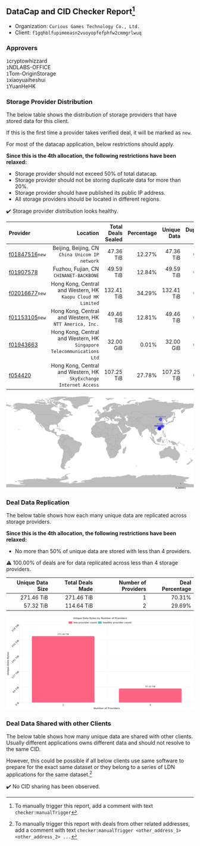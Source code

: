 ## DataCap and CID Checker Report[^1]
 - Organization: `Curious Games Technology Co., Ltd.`
 - Client: `f1gqhblfupimeeasn2vuoyopfefphfw2cmmgrlwuq`
### Approvers
`1`cryptowhizzard<br/>`1`NDLABS-OFFICE<br/>`1`Tom-OriginStorage<br/>`1`xiaoyuaiheshui<br/>`1`YuanHeHK

### Storage Provider Distribution
The below table shows the distribution of storage providers that have stored data for this client.

If this is the first time a provider takes verified deal, it will be marked as `new`.

For most of the datacap application, below restrictions should apply.

**Since this is the 4th allocation, the following restrictions have been relaxed:**
 - Storage provider should not exceed 50% of total datacap.
 - Storage provider should not be storing duplicate data for more than 20%.
 - Storage provider should have published its public IP address.
 - All storage providers should be located in different regions.

✔️ Storage provider distribution looks healthy.

| Provider                                                    |                                                                  Location | Total Deals Sealed | Percentage | Unique Data | Duplicate Deals |
| :---------------------------------------------------------- | ------------------------------------------------------------------------: | -----------------: | ---------: | ----------: | --------------: |
| [f01847516](https://filfox.info/en/address/f01847516)`new`  |                        Beijing, Beijing, CN<br/>`China Unicom IP network` |          47.36 TiB |     12.27% |   47.36 TiB |           0.00% |
| [f01907578](https://filfox.info/en/address/f01907578)       |                                Fuzhou, Fujian, CN<br/>`CHINANET-BACKBONE` |          49.59 TiB |     12.84% |   49.59 TiB |           0.00% |
| [f02016677](https://filfox.info/en/address/f02016677)`new`  |           Hong Kong, Central and Western, HK<br/>`Kaopu Cloud HK Limited` |         132.41 TiB |     34.29% |  132.41 TiB |           0.00% |
| [f01153105](https://filfox.info/en/address/f01153105)`new`  |                Hong Kong, Central and Western, HK<br/>`NTT America, Inc.` |          49.46 TiB |     12.81% |   49.46 TiB |           0.00% |
| [f01943663](https://filfox.info/en/address/f01943663)       | Hong Kong, Central and Western, HK<br/>`Singapore Telecommunications Ltd` |          32.00 GiB |      0.01% |   32.00 GiB |           0.00% |
| [f054420](https://filfox.info/en/address/f054420)           |      Hong Kong, Central and Western, HK<br/>`SkyExchange Internet Access` |         107.25 TiB |     27.78% |  107.25 TiB |           0.00% |

![Provider Distribution](https://raw.githubusercontent.com/data-preservation-programs/filplus-checker-assets/main/filecoin-project/filecoin-plus-large-datasets/issues/1088/1676292493984.png)
### Deal Data Replication
The below table shows how each many unique data are replicated across storage providers.

**Since this is the 4th allocation, the following restrictions have been relaxed:**
- No more than 50% of unique data are stored with less than 4 providers.

⚠️ 100.00% of deals are for data replicated across less than 4 storage providers.

| Unique Data Size | Total Deals Made | Number of Providers | Deal Percentage |
| ---------------: | ---------------: | ------------------: | --------------: |
|       271.46 TiB |       271.46 TiB |                   1 |          70.31% |
|        57.32 TiB |       114.64 TiB |                   2 |          29.69% |

![Replication Distribution](https://raw.githubusercontent.com/data-preservation-programs/filplus-checker-assets/main/filecoin-project/filecoin-plus-large-datasets/issues/1088/1676292494819.png)
### Deal Data Shared with other Clients
The below table shows how many unique data are shared with other clients.
Usually different applications owns different data and should not resolve to the same CID.

However, this could be possible if all below clients use same software to prepare for the exact same dataset or they belong to a series of LDN applications for the same dataset.[^3]

✔️ No CID sharing has been observed.

[^1]: To manually trigger this report, add a comment with text `checker:manualTrigger`

[^2]: Deals from those addresses are combined into this report as they are specified with `checker:manualTrigger`

[^3]: To manually trigger this report with deals from other related addresses, add a comment with text `checker:manualTrigger <other_address_1> <other_address_2> ...`
